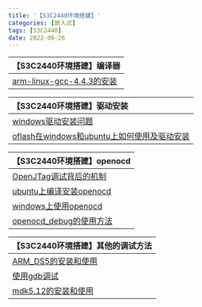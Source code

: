 ```yaml
---
title: '【S3C2440环境搭建】'
categories: [嵌入式]
tags: [S3C2440]
date: 2022-06-26
---
```

|【S3C2440环境搭建】编译器|
|:-|
|[arm-linux-gcc-4.4.3的安装](1_arm-linux-gcc-4.4.3的安装.md)|

|【S3C2440环境搭建】驱动安装|
|:-|
|[windows驱动安装问题](2_B1_windows驱动安装问题.md)|
|[oflash在windows和ubuntu上如何使用及驱动安装](2_oflash在windows和ubuntu上如何使用及驱动安装.md)|

|【S3C2440环境搭建】openocd|
|:-|
|[OpenJTag调试背后的机制](3_0_OpenJTag调试背后的机制.md)|
|[ubuntu上编译安装openocd](3_1_ubuntu上编译安装openocd.md)|
|[windows上使用openocd](3_2_windows上使用openocd.md)|
|[openocd_debug的使用方法](4_1_openocd_debug的使用方法.md)|

|【S3C2440环境搭建】其他的调试方法|
|:-|
|[ARM_DS5的安装和使用](5_1_ARM_DS5的安装和使用.md)|
|[使用gdb调试](5_2_使用gdb调试.md)|
|[mdk5.12的安装和使用](5_3_mdk5.12的安装和使用.md)|